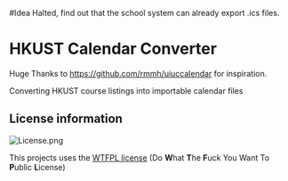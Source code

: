 #Idea Halted, find out that the school system can already export .ics files.

# HKUST Calendar Converter
Huge Thanks to https://github.com/rmmh/uiuccalendar for inspiration.

Converting HKUST course listings into importable calendar files


## License information
<img src="http://www.wtfpl.net/wp-content/uploads/2012/12/wtfpl-badge-1.png"
     alt="License.png" />

This projects uses the [WTFPL license](http://www.wtfpl.net/)
(Do **W**hat **T**he **F**uck You Want To **P**ublic **L**icense)

